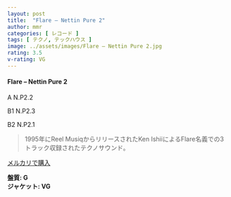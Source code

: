 ```yaml
---
layout: post
title:  "Flare – Nettin Pure 2"
author: mmr
categories: [ レコード ]
tags: [ テクノ, テックハウス ]
image: ../assets/images/Flare – Nettin Pure 2.jpg
rating: 3.5
v-rating: VG
---
```


#### Flare – Nettin Pure 2

A  N.P2.2

B1  N.P2.3

B2  N.P2.1

> 1995年にReel MusiqからリリースされたKen IshiiによるFlare名義での3トラック収録されたテクノサウンド。


[メルカリで購入](https://jp.mercari.com/item/m61505338916)


<div class="mt-4 mb-4 d-flex align-items-center">
<strong class="mr-1">盤質: G</strong>
</div>
<div class="mt-4 mb-4 d-flex align-items-center">
<strong class="mr-1">ジャケット: VG</strong>
</div>